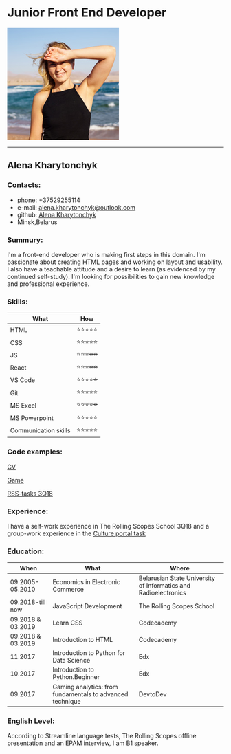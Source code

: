 # **Junior Front End Developer**

![AlenaKharytonchyk](./img/avatar.jpg)

------------------------

## Alena Kharytonchyk

### Contacts:

* phone: +37529255114
* e-mail: alena.kharytonchyk@outlook.com
* github: [Alena Kharytonchyk](https://github.com/AlenaKharytonchyk)
* Minsk,Belarus

### Summury:

I'm a front-end developer who is making first steps in this domain. I'm passionate about creating HTML pages and working on layout and usability. I also have a teachable attitude and a desire to learn (as evidenced by my continued self-study). I'm looking for possibilities to gain new knowledge and professional experience.

### Skills:

What | How
-----|----
 HTML |:star::star::star::star::star:
 CSS | :star::star::star::star:~~:star:~~
 JS | :star::star::star:~~:star::star:~~
 React | :star::star::star:~~:star::star:~~
 VS Code | :star::star::star::star:~~:star:~~
 Git | :star::star::star:~~:star::star:~~
 MS Excel | :star::star::star::star:~~:star:~~
 MS Powerpoint | :star::star::star::star::star:
Communication skills | :star::star::star::star::star:

### Code examples:

[CV](https://github.com/AlenaKharytonchyk/rsschool-codejam1-cv)

[Game](https://github.com/rolling-scopes-school/alenakharytonchyk-2018Q3/pull/6)

[RSS-tasks 3Q18](https://github.com/rolling-scopes-school/alenakharytonchyk-2018Q3/branches)

### Experience:

I have a self-work experience in The Rolling Scopes School 3Q18 and a group-work experience in the [Culture portal task](https://github.com/AlenaKharytonchyk/CodeJam-Culture-Portal_gr24)

### Education:

When | What | Where
-----|------|------
09.2005-05.2010 | Economics in Electronic Commerce | Belarusian State University of Informatics and Radioelectronics
09.2018-till now | JavaScript Development | The Rolling Scopes School
09.2018 & 03.2019 | Learn CSS | Codecademy
09.2018 & 03.2019 | Introduction to HTML | Codecademy
11.2017 | Introduction to Python for Data Science | Edx
10.2017 | Introduction to Python.Beginner | Edx
09.2017 | Gaming analytics: from fundamentals to advanced technique | DevtoDev

### English Level:

According to Streamline language tests, The Rolling Scopes offline presentation and an EPAM interview, I am B1 speaker.
